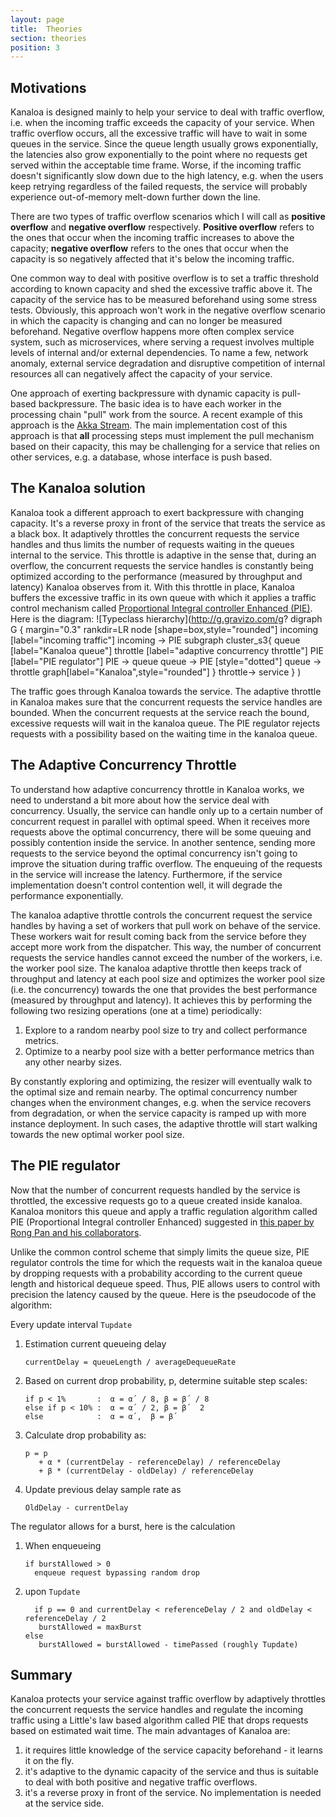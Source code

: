 ```yaml
---
layout: page
title:  Theories
section: theories
position: 3
---
```



## Motivations


Kanaloa is designed mainly to help your service to deal with traffic overflow, i.e. when the incoming traffic exceeds the capacity of your service. When traffic overflow occurs, all the excessive traffic will have to wait in some queues in the service. Since the queue length usually grows exponentially, the latencies also grow exponentially to the point where no requests get served within the acceptable time frame. Worse, if the incoming traffic doesn't significantly slow down due to the high latency, e.g. when the users keep retrying regardless of the failed requests, the service will probably experience out-of-memory melt-down further down the line.

There are two types of traffic overflow scenarios which I will call as **positive overflow** and **negative overflow** respectively.
**Positive overflow** refers to the ones that occur when the incoming traffic increases to above the capacity;  **negative overflow** refers to the ones that occur when the capacity is so negatively affected that it's below the incoming traffic.

One common way to deal with positive overflow is to set a traffic threshold according to known capacity and shed the excessive traffic above it.  The capacity of the service has to be measured beforehand using some stress tests. Obviously, this approach won't work in the negative overflow scenario in which the capacity is changing and can no longer be measured beforehand. Negative overflow happens more often complex service system, such as microservices, where serving a request involves multiple levels of internal and/or external dependencies. To name a few, network anomaly, external service degradation and disruptive competition of internal resources all can negatively affect the capacity of your service.

One approach of exerting backpressure with dynamic capacity is pull-based backpressure. The basic idea is to have each worker in the processing chain "pull" work from the source. A recent example of this approach is the [Akka Stream](http://doc.akka.io/docs/akka/2.4/scala/stream/index.html). The main implementation cost of this approach is that **all** processing steps must implement the pull mechanism based on their capacity, this may be challenging for a service that relies on other services, e.g. a database, whose interface is push based.

## The Kanaloa solution

Kanaloa took a different approach to exert backpressure with changing capacity. It's a reverse proxy in front of the service that treats the service as a black box. It adaptively throttles the concurrent requests the service handles and thus limits the number of requests waiting in the queues internal to the service.  This throttle is adaptive in the sense that, during an overflow, the concurrent requests the service handles is constantly being optimized according to the performance (measured by throughput and latency) Kanaloa observes from it. With this throttle in place, Kanaloa buffers the excessive traffic in its own queue with which it applies a traffic control mechanism called [Proportional Integral controller Enhanced (PIE)](https://www.ietf.org/mail-archive/web/iccrg/current/pdfB57AZSheOH.pdf ).
Here is the diagram:
![Typeclass hierarchy](http://g.gravizo.com/g?
  digraph G {
    margin="0.3"
    rankdir=LR
    node [shape=box,style="rounded"]
    incoming [label="incoming traffic"]
    incoming -> PIE
    subgraph cluster_s3{
    queue [label="Kanaloa queue"]
    throttle [label="adaptive concurrency throttle"]
    PIE [label="PIE regulator"]
     PIE -> queue
     queue -> PIE [style="dotted"]
     queue -> throttle
     graph[label="Kanaloa",style="rounded"]
    }
    throttle-> service
  }
)

The traffic goes through Kanaloa towards the service. The adaptive throttle in Kanaloa makes sure that the concurrent requests the service handles are bounded. When the concurrent requests at the service reach the bound, excessive requests will wait in the kanaloa queue. The PIE regulator rejects requests with a possibility based on the waiting time in the kanaloa queue.

## The Adaptive Concurrency Throttle

To understand how adaptive concurrency throttle in Kanaloa works, we need to understand a bit more about how the service deal with concurrency. Usually, the service can handle only up to a certain number of concurrent request in parallel with optimal speed. When it receives more requests above the optimal concurrency, there will be some queuing and possibly contention inside the service. In another sentence, sending more requests to the service beyond the optimal concurrency isn't going to improve the situation during traffic overflow. The enqueuing of the requests in the service will increase the latency. Furthermore, if the service implementation doesn't control contention well, it will degrade the performance exponentially.

The kanaloa adaptive throttle controls the concurrent request the service handles by having a set of workers that pull work on behave of the service. These workers wait for result coming back from the service before they accept more work from the dispatcher. This way, the number of concurrent requests the service handles cannot exceed the number of the workers, i.e. the worker pool size.
The kanaloa adaptive throttle then keeps track of throughput and latency at each pool size and optimizes the worker pool size (i.e. the concurrency) towards the one that provides the best performance (measured by throughput and latency). It achieves this by performing the following two resizing operations (one at a time) periodically:

1. Explore to a random nearby pool size to try and collect performance metrics.
2. Optimize to a nearby pool size with a better performance metrics than any other nearby sizes.

By constantly exploring and optimizing, the resizer will eventually walk to the optimal size and remain nearby. The optimal concurrency number changes when the environment changes, e.g. when the service recovers from degradation, or when the service capacity is ramped up with more instance deployment.  In such cases, the adaptive throttle will start walking towards the new optimal worker pool size.

## The PIE regulator

Now that the number of concurrent requests handled by the service is throttled, the excessive requests go to a queue created inside kanaloa. Kanaloa monitors this queue and apply a traffic regulation algorithm called PIE  (Proportional Integral controller Enhanced)
suggested in [this paper by Rong Pan and his collaborators](https://www.ietf.org/mail-archive/web/iccrg/current/pdfB57AZSheOH.pdf).

Unlike the common control scheme that simply limits the queue size, PIE regulator controls the time for which the requests wait in the kanaloa queue by dropping requests with a probability according to the current queue length and historical dequeue speed. Thus, PIE allows users to control with precision the latency caused by the queue. Here is the pseudocode of the algorithm:

Every update interval `Tupdate`

  1. Estimation current queueing delay

     ```
     currentDelay = queueLength / averageDequeueRate
     ```

  2. Based on current drop probability, p, determine suitable step scales:

     ```
     if p < 1%       :  α = α΄ / 8, β = β΄ / 8
     else if p < 10% :  α = α΄ / 2, β = β΄  2
     else            :  α = α΄,  β = β΄
     ```
  3. Calculate drop probability as:

     ```
     p = p
        + α * (currentDelay - referenceDelay) / referenceDelay
        + β * (currentDelay - oldDelay) / referenceDelay
     ```

  4. Update previous delay sample rate as

     ```
     OldDelay - currentDelay
     ```


The regulator allows for a burst, here is the calculation

  1. When enqueueing

     ```
     if burstAllowed > 0
       enqueue request bypassing random drop
     ```
  2. upon `Tupdate`

     ```
       if p == 0 and currentDelay < referenceDelay / 2 and oldDelay < referenceDelay / 2
        burstAllowed = maxBurst
     else
        burstAllowed = burstAllowed - timePassed (roughly Tupdate)
     ```


## Summary

Kanaloa protects your service against traffic overflow by adaptively throttles the concurrent requests the service handles and regulate the incoming traffic using a Little's law based algorithm called PIE that drops requests based on estimated wait time.  The main advantages of Kanaloa are:
1. it requires little knowledge of the service capacity beforehand - it learns it on the fly.
2. it's adaptive to the dynamic capacity of the service and thus is suitable to deal with both positive and negative traffic overflows.
3. it's a reverse proxy in front of the service. No implementation is needed at the service side.
